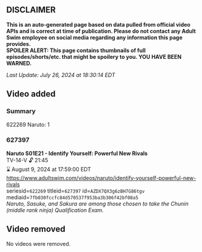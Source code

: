 ## DISCLAIMER
**This is an auto-generated page based on data pulled from official video APIs and is correct at time of publication. Please do not contact any Adult Swim employee on social media regarding any information this page provides.**  
**SPOILER ALERT: This page contains thumbnails of full episodes/shorts/etc. that might be spoilery to you. YOU HAVE BEEN WARNED.**  

_Last Update: July 26, 2024 at 18:30:14 EDT_
## Video added
### Summary
622269 Naruto: 1  
### 627397
**Naruto S01E21 - Identify Yourself: Powerful New Rivals**  
TV-14-V 🔓 21:45  
⌛ August 9, 2024 at 17:59:00 EDT  
https://www.adultswim.com/videos/naruto/identify-yourself-powerful-new-rivals  
seriesid=`622269` titleid=`627397` id=`AZDX7QX3g6zBH7G86tgv` mediaid=`7fb030fccfc84d570537f953ba3b306f42bf08a5`  
_Naruto, Sasuke, and Sakura are among those chosen to take the Chunin (middle rank ninja) Qualification Exam._  
## Video removed
No videos were removed.  
